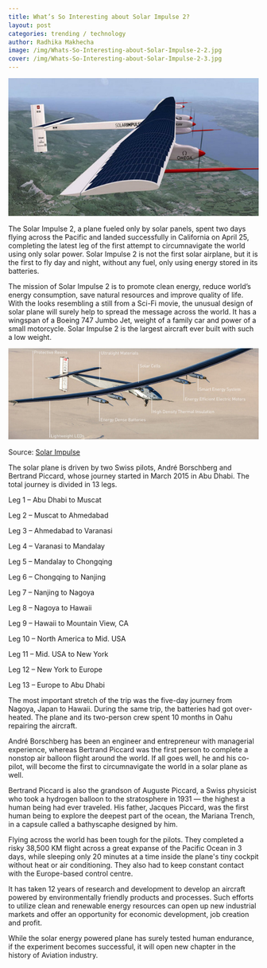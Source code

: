 ```yaml
---
title: What’s So Interesting about Solar Impulse 2?
layout: post
categories: trending / technology
author: Radhika Makhecha
image: /img/Whats-So-Interesting-about-Solar-Impulse-2-2.jpg
cover: /img/Whats-So-Interesting-about-Solar-Impulse-2-3.jpg
---
```


![Existential - What’s So Interesting about Solar Impulse 2?](/img/Whats-So-Interesting-about-Solar-Impulse-2.jpg)

The Solar Impulse 2, a plane fueled only by solar panels, spent two days flying across the Pacific and landed successfully in California on April 25, completing the latest leg of the first attempt to circumnavigate the world using only solar power. Solar Impulse 2 is not the first solar airplane, but it is the first to fly day and night, without any fuel, only using energy stored in its batteries.

The mission of Solar Impulse 2 is to promote clean energy, reduce world’s energy consumption, save natural resources and improve quality of life. With the looks resembling a still from a Sci-Fi movie, the unusual design of solar plane will surely help to spread the message across the world. It has a wingspan of a Boeing 747 Jumbo Jet, weight of a family car and power of a small motorcycle. Solar Impulse 2 is the largest aircraft ever built with such a low weight.

![Existential - What’s So Interesting about Solar Impulse 2?](/img/Whats-So-Interesting-about-Solar-Impulse-2-4.jpg)

Source: [Solar Impulse](http://www.solarimpulse.com/)

The solar plane is driven by two Swiss pilots, André Borschberg and Bertrand Piccard, whose journey started in March 2015 in Abu Dhabi. The total journey is divided in 13 legs.

Leg 1 – Abu Dhabi to Muscat

Leg 2 – Muscat to Ahmedabad

Leg 3 – Ahmedabad to Varanasi

Leg 4 – Varanasi to Mandalay

Leg 5 – Mandalay to Chongqing

Leg 6 – Chongqing to Nanjing

Leg 7 – Nanjing to Nagoya

Leg 8 – Nagoya to Hawaii

Leg 9 – Hawaii to Mountain View, CA

Leg 10 – North America to Mid. USA

Leg 11 – Mid. USA to New York

Leg 12 – New York to Europe

Leg 13 – Europe to Abu Dhabi

The most important stretch of the trip was the five-day journey from Nagoya, Japan to Hawaii. During the same trip, the batteries had got over-heated. The plane and its two-person crew spent 10 months in Oahu repairing the aircraft.

André Borschberg has been an engineer and entrepreneur with managerial experience, whereas Bertrand Piccard was the first person to complete a nonstop air balloon flight around the world. If all goes well, he and his co-pilot, will become the first to circumnavigate the world in a solar plane as well.

Bertrand Piccard is also the grandson of Auguste Piccard, a Swiss physicist who took a hydrogen balloon to the stratosphere in 1931 — the highest a human being had ever traveled. His father, Jacques Piccard, was the first human being to explore the deepest part of the ocean, the Mariana Trench, in a capsule called a bathyscaphe designed by him. 

Flying across the world has been tough for the pilots. They completed a risky 38,500 KM flight across a great expanse of the Pacific Ocean in 3 days, while sleeping only 20 minutes at a time inside the plane's tiny cockpit without heat or air conditioning. They also had to keep constant contact with the Europe-based control centre.

It has taken 12 years of research and development to develop an aircraft powered by environmentally friendly products and processes. Such efforts to utilize clean and renewable energy resources can open up new industrial markets and offer an opportunity for economic development, job creation and profit.

While the solar energy powered plane has surely tested human endurance, if the experiment becomes successful, it will open new chapter in the history of Aviation industry.